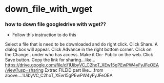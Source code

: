 # down_file_with_wget

### how to down file googledrive with wget??
+ Follow this instruction to do this 


Select a file that is need to be downloaded and do right click.
Click Share. A dialog box will appear.
Click Advance in the right bottom corner.
Click on the Change.. under who has access.
Make it On- Public on the web.
Click Save button.
Copy the link for sharing…like…https://drive.google.com/file/d/1UibyVC_C2hoT_XEw15gPEwPW4yFyJFeOEA/view?usp=sharing
Extrac FILEID part like….from above….1UibyVC_C2hoT_XEw15gPEwPW4yFyJFeOEA
